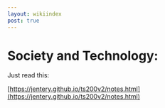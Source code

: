 ```yaml
---
layout: wikiindex
post: true
---
```

# Society and Technology:

Just read this: 

[https://jentery.github.io/ts200v2/notes.html](https://jentery.github.io/ts200v2/notes.html)
